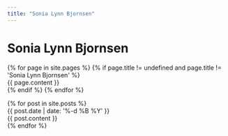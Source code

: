 ```yaml
---
title: "Sonia Lynn Bjornsen"
---
```


<div id="main-content">
  <h1>Sonia Lynn Bjornsen</h1>
  {% for page in site.pages %}
    {% if page.title != undefined and page.title != 'Sonia Lynn Bjornsen' %}
      <a name="{{ page.slug }}"></a>
      <div id="{{ page.slug }}" class="block {{ page.slug }}">
        <!--<h1><a href="{{ site.url }}/#{{ page.slug }}">{{ page.title }}</a></h1>-->
        <div>{{ page.content }}</div>
      </div>
    {% endif %}
  {% endfor %}

  <a name="news"></a>
  <div id="news" class="block news">
    {% for post in site.posts %}
      <a name="{{ post.slug }}"></a>
      <div id="{{ post.slug }}">
        <!--<h1><a href="{{ site.url }}/#{{ post.slug }}">{{ post.title }}</a></h1>-->
        <time datetime="{{ post.date | date: '%Y-%m-%d' }}">{{ post.date | date: '%-d %B %Y' }}</time>
        <div>{{ post.content }}</div>
      </div>
    {% endfor %}
  </div>
</div>
